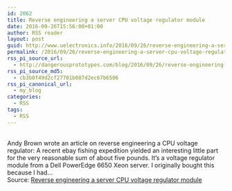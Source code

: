 ```yaml
---
id: 2062
title: Reverse engineering a server CPU voltage regulator module
date: 2016-09-26T15:56:00+01:00
author: RSS reader
layout: post
guid: http://www.uelectronics.info/2016/09/26/reverse-engineering-a-server-cpu-voltage-regulator-module/
permalink: /2016/09/26/reverse-engineering-a-server-cpu-voltage-regulator-module/
rss_pi_source_url:
  - http://dangerousprototypes.com/blog/2016/09/26/reverse-engineering-a-server-cpu-voltage-regulator-module/
rss_pi_source_md5:
  - cb3b0f49d2cf27701b087d2ec67b6506
rss_pi_canonical_url:
  - my_blog
categories:
  - RSS
tags:
  - RSS
---
```

&#013;  
Andy Brown wrote an article on reverse engineering a CPU voltage regulator: A recent ebay fishing expedition yielded an interesting little part for the very reasonable sum of about five pounds. It’s a voltage regulator module from a Dell PowerEdge 6650 Xeon server. I originally bought this because I had…&#013;  
Source: <a href="http://dangerousprototypes.com/blog/2016/09/26/reverse-engineering-a-server-cpu-voltage-regulator-module/" target="_blank">Reverse engineering a server CPU voltage regulator module</a>